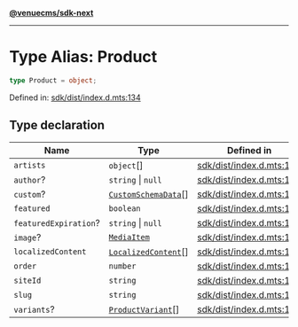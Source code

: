 [**@venuecms/sdk-next**](../Index.md)

***

# Type Alias: Product

```ts
type Product = object;
```

Defined in: [sdk/dist/index.d.mts:134](https://github.com/venuecms/sdk/blob/bc8b8c4174423a3d8d92fe0cce4d46883acf7584/packages/sdk/dist/index.d.mts#L134)

## Type declaration

| Name | Type | Defined in |
| ------ | ------ | ------ |
| <a id="artists"></a> `artists` | `object`[] | [sdk/dist/index.d.mts:143](https://github.com/venuecms/sdk/blob/bc8b8c4174423a3d8d92fe0cce4d46883acf7584/packages/sdk/dist/index.d.mts#L143) |
| <a id="author"></a> `author`? | `string` \| `null` | [sdk/dist/index.d.mts:140](https://github.com/venuecms/sdk/blob/bc8b8c4174423a3d8d92fe0cce4d46883acf7584/packages/sdk/dist/index.d.mts#L140) |
| <a id="custom"></a> `custom`? | [`CustomSchemaData`](CustomSchemaData.md)[] | [sdk/dist/index.d.mts:147](https://github.com/venuecms/sdk/blob/bc8b8c4174423a3d8d92fe0cce4d46883acf7584/packages/sdk/dist/index.d.mts#L147) |
| <a id="featured"></a> `featured` | `boolean` | [sdk/dist/index.d.mts:138](https://github.com/venuecms/sdk/blob/bc8b8c4174423a3d8d92fe0cce4d46883acf7584/packages/sdk/dist/index.d.mts#L138) |
| <a id="featuredexpiration"></a> `featuredExpiration`? | `string` \| `null` | [sdk/dist/index.d.mts:139](https://github.com/venuecms/sdk/blob/bc8b8c4174423a3d8d92fe0cce4d46883acf7584/packages/sdk/dist/index.d.mts#L139) |
| <a id="image"></a> `image`? | [`MediaItem`](MediaItem.md) | [sdk/dist/index.d.mts:141](https://github.com/venuecms/sdk/blob/bc8b8c4174423a3d8d92fe0cce4d46883acf7584/packages/sdk/dist/index.d.mts#L141) |
| <a id="localizedcontent"></a> `localizedContent` | [`LocalizedContent`](LocalizedContent.md)[] | [sdk/dist/index.d.mts:142](https://github.com/venuecms/sdk/blob/bc8b8c4174423a3d8d92fe0cce4d46883acf7584/packages/sdk/dist/index.d.mts#L142) |
| <a id="order"></a> `order` | `number` | [sdk/dist/index.d.mts:137](https://github.com/venuecms/sdk/blob/bc8b8c4174423a3d8d92fe0cce4d46883acf7584/packages/sdk/dist/index.d.mts#L137) |
| <a id="siteid"></a> `siteId` | `string` | [sdk/dist/index.d.mts:135](https://github.com/venuecms/sdk/blob/bc8b8c4174423a3d8d92fe0cce4d46883acf7584/packages/sdk/dist/index.d.mts#L135) |
| <a id="slug"></a> `slug` | `string` | [sdk/dist/index.d.mts:136](https://github.com/venuecms/sdk/blob/bc8b8c4174423a3d8d92fe0cce4d46883acf7584/packages/sdk/dist/index.d.mts#L136) |
| <a id="variants"></a> `variants`? | [`ProductVariant`](ProductVariant.md)[] | [sdk/dist/index.d.mts:146](https://github.com/venuecms/sdk/blob/bc8b8c4174423a3d8d92fe0cce4d46883acf7584/packages/sdk/dist/index.d.mts#L146) |
